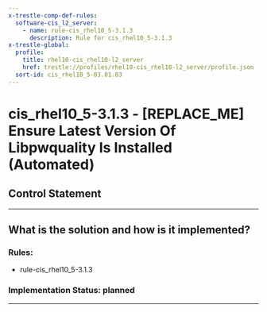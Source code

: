```yaml
---
x-trestle-comp-def-rules:
  software-cis_l2_server:
    - name: rule-cis_rhel10_5-3.1.3
      description: Rule for cis_rhel10_5-3.1.3
x-trestle-global:
  profile:
    title: rhel10-cis_rhel10-l2_server
    href: trestle://profiles/rhel10-cis_rhel10-l2_server/profile.json
  sort-id: cis_rhel10_5-03.01.03
---
```


# cis_rhel10_5-3.1.3 - \[REPLACE_ME\] Ensure Latest Version Of Libpwquality Is Installed (Automated)

## Control Statement

______________________________________________________________________

## What is the solution and how is it implemented?

<!-- For implementation status enter one of: implemented, partial, planned, alternative, not-applicable -->

<!-- Note that the list of rules under ### Rules: is read-only and changes will not be captured after assembly to JSON -->

<!-- Add control implementation description here for control: cis_rhel10_5-3.1.3 -->

### Rules:

  - rule-cis_rhel10_5-3.1.3

### Implementation Status: planned

______________________________________________________________________
